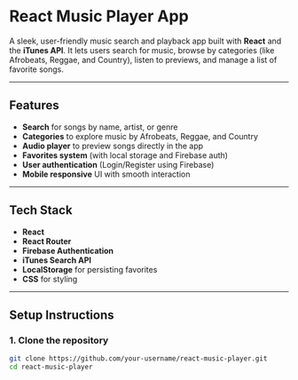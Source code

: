 
#  React Music Player App

A sleek, user-friendly music search and playback app built with **React** and the **iTunes API**. It lets users search for music, browse by categories (like Afrobeats, Reggae, and Country), listen to previews, and manage a list of favorite songs.

---

##  Features

-  **Search** for songs by name, artist, or genre  
-  **Categories** to explore music by Afrobeats, Reggae, and Country  
-  **Audio player** to preview songs directly in the app  
-  **Favorites system** (with local storage and Firebase auth)  
-  **User authentication** (Login/Register using Firebase)  
- **Mobile responsive** UI with smooth interaction

---

## Tech Stack

- **React**
- **React Router**
- **Firebase Authentication**
- **iTunes Search API**
- **LocalStorage** for persisting favorites
- **CSS** for styling

---

##  Setup Instructions

### 1. Clone the repository

```bash
git clone https://github.com/your-username/react-music-player.git
cd react-music-player
